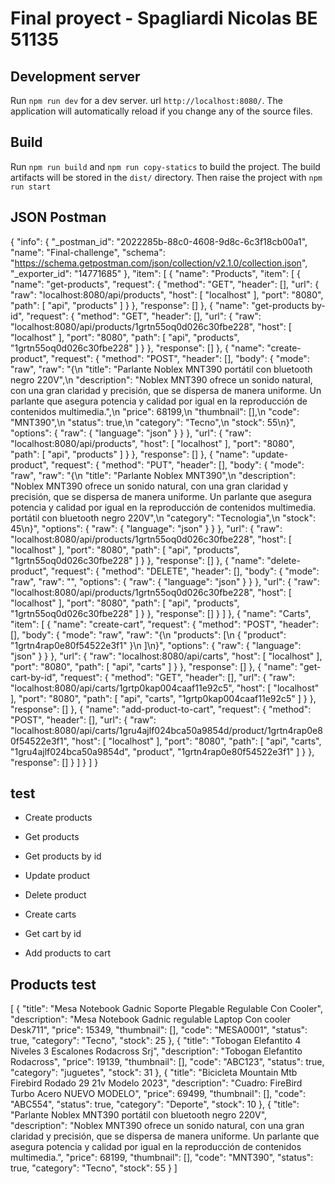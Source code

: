 # Final proyect - Spagliardi Nicolas BE 51135

## Development server
Run `npm run dev` for a dev server. url `http://localhost:8080/`. The application will automatically reload if you change any of the source files.

## Build

Run `npm run build` and `npm run copy-statics` to build the project. The build artifacts will be stored in the `dist/` directory. Then raise the project with `npm run start`

## JSON Postman

{
	"info": {
		"_postman_id": "2022285b-88c0-4608-9d8c-6c3f18cb00a1",
		"name": "Final-challenge",
		"schema": "https://schema.getpostman.com/json/collection/v2.1.0/collection.json",
		"_exporter_id": "14771685"
	},
	"item": [
		{
			"name": "Products",
			"item": [
				{
					"name": "get-products",
					"request": {
						"method": "GET",
						"header": [],
						"url": {
							"raw": "localhost:8080/api/products",
							"host": [
								"localhost"
							],
							"port": "8080",
							"path": [
								"api",
								"products"
							]
						}
					},
					"response": []
				},
				{
					"name": "get-products by-id",
					"request": {
						"method": "GET",
						"header": [],
						"url": {
							"raw": "localhost:8080/api/products/1grtn55oq0d026c30fbe228",
							"host": [
								"localhost"
							],
							"port": "8080",
							"path": [
								"api",
								"products",
								"1grtn55oq0d026c30fbe228"
							]
						}
					},
					"response": []
				},
				{
					"name": "create-product",
					"request": {
						"method": "POST",
						"header": [],
						"body": {
							"mode": "raw",
							"raw": "{\n    \"title\": \"Parlante Noblex MNT390 portátil con bluetooth negro 220V\",\n    \"description\": \"Noblex MNT390 ofrece un sonido natural, con una gran claridad y precisión, que se dispersa de manera uniforme. Un parlante que asegura potencia y calidad por igual en la reproducción de contenidos multimedia.\",\n    \"price\": 68199,\n    \"thumbnail\": [],\n    \"code\": \"MNT390\",\n    \"status\": true,\n    \"category\": \"Tecno\",\n    \"stock\": 55\n}",
							"options": {
								"raw": {
									"language": "json"
								}
							}
						},
						"url": {
							"raw": "localhost:8080/api/products",
							"host": [
								"localhost"
							],
							"port": "8080",
							"path": [
								"api",
								"products"
							]
						}
					},
					"response": []
				},
				{
					"name": "update-product",
					"request": {
						"method": "PUT",
						"header": [],
						"body": {
							"mode": "raw",
							"raw": "{\n    \"title\": \"Parlante Noblex MNT390\",\n    \"description\": \"Noblex MNT390 ofrece un sonido natural, con una gran claridad y precisión, que se dispersa de manera uniforme. Un parlante que asegura potencia y calidad por igual en la reproducción de contenidos multimedia. portátil con bluetooth negro 220V\",\n    \"category\": \"Tecnologia\",\n    \"stock\": 45\n}",
							"options": {
								"raw": {
									"language": "json"
								}
							}
						},
						"url": {
							"raw": "localhost:8080/api/products/1grtn55oq0d026c30fbe228",
							"host": [
								"localhost"
							],
							"port": "8080",
							"path": [
								"api",
								"products",
								"1grtn55oq0d026c30fbe228"
							]
						}
					},
					"response": []
				},
				{
					"name": "delete-product",
					"request": {
						"method": "DELETE",
						"header": [],
						"body": {
							"mode": "raw",
							"raw": "",
							"options": {
								"raw": {
									"language": "json"
								}
							}
						},
						"url": {
							"raw": "localhost:8080/api/products/1grtn55oq0d026c30fbe228",
							"host": [
								"localhost"
							],
							"port": "8080",
							"path": [
								"api",
								"products",
								"1grtn55oq0d026c30fbe228"
							]
						}
					},
					"response": []
				}
			]
		},
		{
			"name": "Carts",
			"item": [
				{
					"name": "create-cart",
					"request": {
						"method": "POST",
						"header": [],
						"body": {
							"mode": "raw",
							"raw": "{\n    \"products\": [\n        { \"product\":  \"1grtn4rap0e80f54522e3f1\" }\n    ]\n}",
							"options": {
								"raw": {
									"language": "json"
								}
							}
						},
						"url": {
							"raw": "localhost:8080/api/carts",
							"host": [
								"localhost"
							],
							"port": "8080",
							"path": [
								"api",
								"carts"
							]
						}
					},
					"response": []
				},
				{
					"name": "get-cart-by-id",
					"request": {
						"method": "GET",
						"header": [],
						"url": {
							"raw": "localhost:8080/api/carts/1grtp0kap004caaf11e92c5",
							"host": [
								"localhost"
							],
							"port": "8080",
							"path": [
								"api",
								"carts",
								"1grtp0kap004caaf11e92c5"
							]
						}
					},
					"response": []
				},
				{
					"name": "add-product-to-cart",
					"request": {
						"method": "POST",
						"header": [],
						"url": {
							"raw": "localhost:8080/api/carts/1gru4ajlf024bca50a9854d/product/1grtn4rap0e80f54522e3f1",
							"host": [
								"localhost"
							],
							"port": "8080",
							"path": [
								"api",
								"carts",
								"1gru4ajlf024bca50a9854d",
								"product",
								"1grtn4rap0e80f54522e3f1"
							]
						}
					},
					"response": []
				}
			]
		}
	]
}

## test

- Create products
- Get products
- Get products by id 
- Update product
- Delete product

- Create carts
- Get cart by id
- Add products to cart

## Products test

[
  {
    "title": "Mesa Notebook Gadnic Soporte Plegable Regulable Con Cooler",
    "description": "Mesa Notebook Gadnic regulable Laptop Con cooler Desk711",
    "price": 15349,
    "thumbnail": [],
    "code": "MESA0001",
    "status": true,
    "category": "Tecno",
    "stock": 25
  },
  {
    "title": "Tobogan Elefantito 4 Niveles 3 Escalones Rodacross Srj",
    "description": "Tobogan Elefantito Rodacross",
    "price": 19139,
    "thumbnail": [],
    "code": "ABC123",
    "status": true,
    "category": "juguetes",
    "stock": 31
  },
  {
    "title": "Bicicleta Mountain Mtb Firebird Rodado 29 21v Modelo 2023",
    "description": "Cuadro: FireBird Turbo Acero NUEVO MODELO",
    "price": 69499,
    "thumbnail": [],
    "code": "ABC554",
    "status": true,
    "category": "Deporte",
    "stock": 10
  },
  {
    "title": "Parlante Noblex MNT390 portátil con bluetooth negro 220V",
    "description": "Noblex MNT390 ofrece un sonido natural, con una gran claridad y precisión, que se dispersa de manera uniforme. Un parlante que asegura potencia y calidad por igual en la reproducción de contenidos multimedia.",
    "price": 68199,
    "thumbnail": [],
    "code": "MNT390",
    "status": true,
    "category": "Tecno",
    "stock": 55
  }
]


